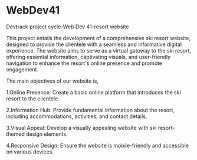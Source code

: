 # WebDev41
Devtrack project cycle-Web Dev 41-resort website

This project entails the development of a comprehensive ski resort website, designed to provide the clientele with a seamless and informative digital experience. The website aims to serve as a virtual gateway to the ski resort, offering essential information, captivating visuals, and user-friendly navigation to enhance the resort's online presence and promote engagement.


The main objectives of our website is,

1.Online Presence: Create a basic online platform that introduces the ski resort to the clientele.

2.Information Hub: Provide fundamental information about the resort, including accommodations, activities, and contact details.

3.Visual Appeal: Develop a visually appealing website with ski resort-themed design elements.

4.Responsive Design: Ensure the website is mobile-friendly and accessible on various devices.
